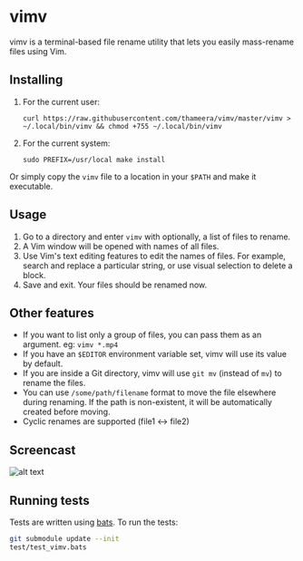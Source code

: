 # vimv

vimv is a terminal-based file rename utility that lets you easily mass-rename files using Vim.

## Installing

1. For the current user:
   ```
   curl https://raw.githubusercontent.com/thameera/vimv/master/vimv > ~/.local/bin/vimv && chmod +755 ~/.local/bin/vimv
   ```
2. For the current system:
   ```
   sudo PREFIX=/usr/local make install
   ```

Or simply copy the `vimv` file to a location in your `$PATH` and make it executable.

## Usage

1. Go to a directory and enter `vimv` with optionally, a list of files to rename.
2. A Vim window will be opened with names of all files.
3. Use Vim's text editing features to edit the names of files. For example, search and replace a particular string, or use visual selection to delete a block.
4. Save and exit. Your files should be renamed now.

## Other features

* If you want to list only a group of files, you can pass them as an argument. eg: `vimv *.mp4`
* If you have an `$EDITOR` environment variable set, vimv will use its value by default.
* If you are inside a Git directory, vimv will use `git mv` (instead of `mv`) to rename the files.
* You can use `/some/path/filename` format to move the file elsewhere during renaming. If the path is non-existent, it will be automatically created before moving.
* Cyclic renames are supported (file1 <-> file2)

## Screencast

![alt text](screencast.gif "vimv in action")

## Running tests

Tests are written using [bats](https://github.com/bats-core/bats-core). To run the tests:

```sh
git submodule update --init
test/test_vimv.bats
```
